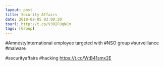 ```yaml
---
layout: post
title: Security Affairs
date: 2018-08-05 03:00:20
tourl: http://t.co/V3OIFUqNCm
tags: [Group]
---
```

#AmnestyInternational employee targeted with #NSO group #surveillance #malware

#securityaffairs #hacking https://t.co/WtB41smx2E